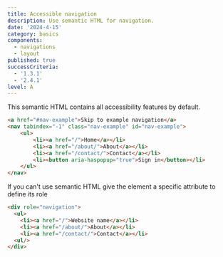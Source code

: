 ```yaml
---
title: Accessible navigation
description: Use semantic HTML for navigation.
date: '2024-4-15'
category: basics
components:
  - navigations
  - layout
published: true
successCriteria:
  - '1.3.1'
  - '2.4.1'
level: A
---
```


This semantic HTML contains all accessibility features by default.

```html
<a href="#nav-example">Skip to example navigation</a>
<nav tabindex="-1" class="nav-example" id="nav-example">
	<ul>
		<li><a href="/">Home</a></li>
		<li><a href="/about/">About</a></li>
		<li><a href="/contact/">Contact</a></li>
		<li><button aria-haspopup="true">Sign in</button></li>
	</ul>
</nav>
```

If you can't use semantic HTML give the element a specific attribute to define its role

```html
<div role="navigation">
  <ul>
    <li><a href="/">Website name</a></li>
    <li><a href="/about/">About</a></li>
    <li><a href="/contact/">Contact</a></li>
  <ul/>
</div>
```
